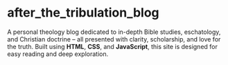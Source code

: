 # after_the_tribulation_blog
A personal theology blog dedicated to in-depth Bible studies, eschatology, and Christian doctrine – all presented with clarity, scholarship, and love for the truth. Built using **HTML**, **CSS**, and **JavaScript**, this site is designed for easy reading and deep exploration.
